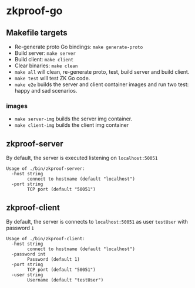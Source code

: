 # zkproof-go

## Makefile targets

- Re-generate proto Go bindings: `make generate-proto`
- Build server: `make server`
- Build client: `make client`
- Clear binaries: `make clean`
- `make all` will clean, re-generate proto, test, build server and build client.
- `make test` will test ZK Go code.
- `make e2e` builds the server and client container images and run two test: happy and sad scenarios.

### images

- `make server-img` builds the server img container.
- `make client-img` builds the client img container

## zkproof-server

By default, the server is executed listening on `localhost:50051`

```text
Usage of ./bin/zkproof-server:
  -host string
        connect to hostname (default "localhost")
  -port string
        TCP port (default "50051")
```

## zkproof-client

By default, the server is connects to `localhost:50051` as user `testUser` with password `1`

```text
Usage of ./bin/zkproof-client:
  -host string
        connect to hostname (default "localhost")
  -password int
        Password (default 1)
  -port string
        TCP port (default "50051")
  -user string
        Username (default "testUser")
```
